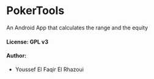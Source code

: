 # PokerTools
An Android App that calculates the range and the equity

#### License: GPL v3
#### Author:
- Youssef El Faqir El Rhazoui
